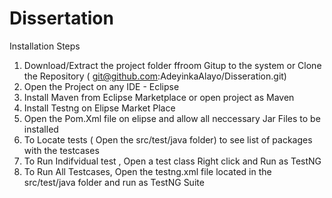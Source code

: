 # Dissertation
Installation Steps 
1. Download/Extract the project folder ffroom Gitup to the system or Clone the Repository  ( git@github.com:AdeyinkaAlayo/Disseration.git)
2. Open the Project on any IDE - Eclipse 
3. Install Maven from Eclipse Marketplace or open project as Maven
4. Install Testng on Elipse Market Place 
5. Open the Pom.Xml file on elipse and allow all neccessary Jar Files to be installed
6. To Locate tests ( Open the src/test/java folder) to see list of packages with the testcases
7. To Run Indifvidual test , Open a test class  Right click and Run as TestNG 
8. To Run All Testcases, Open the testng.xml file located in the src/test/java folder and run as TestNG Suite
